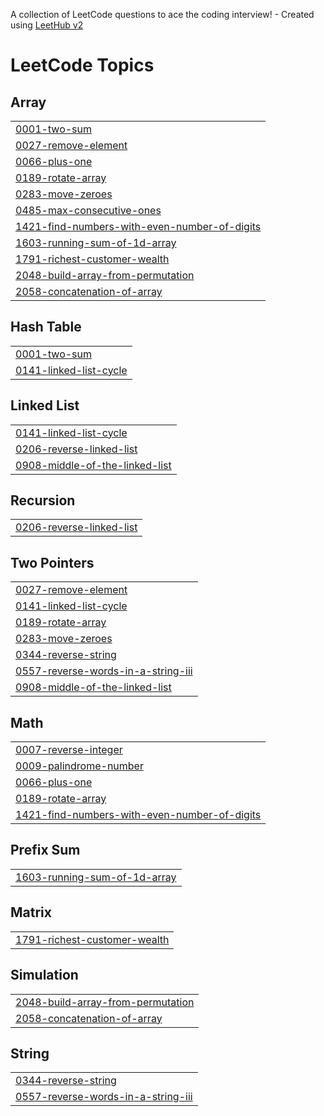 A collection of LeetCode questions to ace the coding interview! - Created using [LeetHub v2](https://github.com/arunbhardwaj/LeetHub-2.0)
<!---LeetCode Topics Start-->
# LeetCode Topics
## Array
|  |
| ------- |
| [0001-two-sum](https://github.com/priyamm704/DSA-in-java/tree/master/0001-two-sum) |
| [0027-remove-element](https://github.com/priyamm704/DSA-in-java/tree/master/0027-remove-element) |
| [0066-plus-one](https://github.com/priyamm704/DSA-in-java/tree/master/0066-plus-one) |
| [0189-rotate-array](https://github.com/priyamm704/DSA-in-java/tree/master/0189-rotate-array) |
| [0283-move-zeroes](https://github.com/priyamm704/DSA-in-java/tree/master/0283-move-zeroes) |
| [0485-max-consecutive-ones](https://github.com/priyamm704/DSA-in-java/tree/master/0485-max-consecutive-ones) |
| [1421-find-numbers-with-even-number-of-digits](https://github.com/priyamm704/DSA-in-java/tree/master/1421-find-numbers-with-even-number-of-digits) |
| [1603-running-sum-of-1d-array](https://github.com/priyamm704/DSA-in-java/tree/master/1603-running-sum-of-1d-array) |
| [1791-richest-customer-wealth](https://github.com/priyamm704/DSA-in-java/tree/master/1791-richest-customer-wealth) |
| [2048-build-array-from-permutation](https://github.com/priyamm704/DSA-in-java/tree/master/2048-build-array-from-permutation) |
| [2058-concatenation-of-array](https://github.com/priyamm704/DSA-in-java/tree/master/2058-concatenation-of-array) |
## Hash Table
|  |
| ------- |
| [0001-two-sum](https://github.com/priyamm704/DSA-in-java/tree/master/0001-two-sum) |
| [0141-linked-list-cycle](https://github.com/priyamm704/DSA-in-java/tree/master/0141-linked-list-cycle) |
## Linked List
|  |
| ------- |
| [0141-linked-list-cycle](https://github.com/priyamm704/DSA-in-java/tree/master/0141-linked-list-cycle) |
| [0206-reverse-linked-list](https://github.com/priyamm704/DSA-in-java/tree/master/0206-reverse-linked-list) |
| [0908-middle-of-the-linked-list](https://github.com/priyamm704/DSA-in-java/tree/master/0908-middle-of-the-linked-list) |
## Recursion
|  |
| ------- |
| [0206-reverse-linked-list](https://github.com/priyamm704/DSA-in-java/tree/master/0206-reverse-linked-list) |
## Two Pointers
|  |
| ------- |
| [0027-remove-element](https://github.com/priyamm704/DSA-in-java/tree/master/0027-remove-element) |
| [0141-linked-list-cycle](https://github.com/priyamm704/DSA-in-java/tree/master/0141-linked-list-cycle) |
| [0189-rotate-array](https://github.com/priyamm704/DSA-in-java/tree/master/0189-rotate-array) |
| [0283-move-zeroes](https://github.com/priyamm704/DSA-in-java/tree/master/0283-move-zeroes) |
| [0344-reverse-string](https://github.com/priyamm704/DSA-in-java/tree/master/0344-reverse-string) |
| [0557-reverse-words-in-a-string-iii](https://github.com/priyamm704/DSA-in-java/tree/master/0557-reverse-words-in-a-string-iii) |
| [0908-middle-of-the-linked-list](https://github.com/priyamm704/DSA-in-java/tree/master/0908-middle-of-the-linked-list) |
## Math
|  |
| ------- |
| [0007-reverse-integer](https://github.com/priyamm704/DSA-in-java/tree/master/0007-reverse-integer) |
| [0009-palindrome-number](https://github.com/priyamm704/DSA-in-java/tree/master/0009-palindrome-number) |
| [0066-plus-one](https://github.com/priyamm704/DSA-in-java/tree/master/0066-plus-one) |
| [0189-rotate-array](https://github.com/priyamm704/DSA-in-java/tree/master/0189-rotate-array) |
| [1421-find-numbers-with-even-number-of-digits](https://github.com/priyamm704/DSA-in-java/tree/master/1421-find-numbers-with-even-number-of-digits) |
## Prefix Sum
|  |
| ------- |
| [1603-running-sum-of-1d-array](https://github.com/priyamm704/DSA-in-java/tree/master/1603-running-sum-of-1d-array) |
## Matrix
|  |
| ------- |
| [1791-richest-customer-wealth](https://github.com/priyamm704/DSA-in-java/tree/master/1791-richest-customer-wealth) |
## Simulation
|  |
| ------- |
| [2048-build-array-from-permutation](https://github.com/priyamm704/DSA-in-java/tree/master/2048-build-array-from-permutation) |
| [2058-concatenation-of-array](https://github.com/priyamm704/DSA-in-java/tree/master/2058-concatenation-of-array) |
## String
|  |
| ------- |
| [0344-reverse-string](https://github.com/priyamm704/DSA-in-java/tree/master/0344-reverse-string) |
| [0557-reverse-words-in-a-string-iii](https://github.com/priyamm704/DSA-in-java/tree/master/0557-reverse-words-in-a-string-iii) |
<!---LeetCode Topics End-->